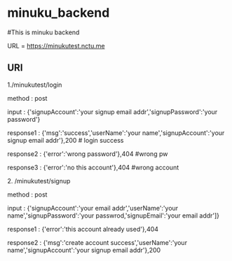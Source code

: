 # minuku_backend

#This is minuku backend

URL = https://minukutest.nctu.me

<h2>URI</h2>

<p>1./minukutest/login<br></p>
  <p>method : post<br></p> 
  <p>input : {'signupAccount':'your signup email addr','signupPassword':'your password'}<br></p>
  <p>response1 : {'msg':'success','userName':'your name','signupAccount':'your signup email addr'},200  # login success<br></p>
  <p>response2 : {'error':'wrong password'},404 #wrong pw<br></p>
  <p>response3 : {'error':'no this account'},404 #wrong account<br></p>

<p>2. /minukutest/signup<br></p>
   <p>method : post<br></p>
   <p> input : {'signupAccount':'your email addr','userName':'your name','signupPassword':'your passwrod,'signupEmail':'your email addr']}<br></p>
   <p>response1 : {'error':'this account already used'},404<br></p>
   <p>response2 : {'msg':'create account success','userName':'your name','signupAccount':'your signup email addr'},200<br></p>

